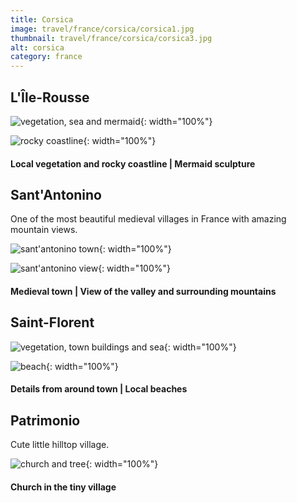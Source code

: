 ```yaml
---
title: Corsica
image: travel/france/corsica/corsica1.jpg
thumbnail: travel/france/corsica/corsica3.jpg
alt: corsica
category: france
---
```


## L'Île-Rousse

![vegetation, sea and mermaid](./assets/img/travel/france/corsica/corsica2.jpg){: width="100%"}

![rocky coastline](./assets/img/travel/france/corsica/corsica3.jpg){: width="100%"}

#### Local vegetation and rocky coastline | Mermaid sculpture

## Sant'Antonino

One of the most beautiful medieval villages in France with amazing mountain views.

![sant'antonino town](./assets/img/travel/france/corsica/corsica4.jpg){: width="100%"}

![sant'antonino view](./assets/img/travel/france/corsica/corsica5.jpg){: width="100%"}

#### Medieval town | View of the valley and surrounding mountains

## Saint-Florent

![vegetation, town buildings and sea](./assets/img/travel/france/corsica/corsica6.jpg){: width="100%"}

![beach](./assets/img/travel/france/corsica/corsica7.jpg){: width="100%"}

#### Details from around town | Local beaches

## Patrimonio

Cute little hilltop village.

![church and tree](./assets/img/travel/france/corsica/corsica8.jpg){: width="100%"}

#### Church in the tiny village

